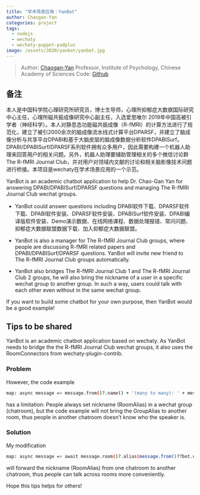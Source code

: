 ```yaml
---
title: "学术场景应用：YanBot"
author: Chaogan-Yan
categories: project
tags:
  - nodejs
  - wechaty
  - wechaty-puppet-padplus
image: /assets/2020/yanbot/yanbot.jpg 
---
```


> Author: [Chaogan-Yan](https://github.com/Chaogan-Yan) Professor, Institute of Psychology, Chinese Academy of Sciences
> Code: [Github](https://github.com/Chaogan-Yan/YanBot)

## 备注

本人是中国科学院心理研究所研究员，博士生导师，心理所抑郁症大数据国际研究中心主任，心理所磁共振成像研究中心副主任，入选爱思唯尔 2019年中国高被引学者（神经科学）。本人对静息态功能磁共振成像（R-fMRI）的计算方法进行了规范化，建立了被引2000余次的脑成像流水线式计算平台DPARSF，并建立了脑成像分析与共享平台DPABI和基于大脑皮层的脑成像数据分析软件DPABISurf。 DPABI/DPABISurf/DPARSF系列软件拥有众多用户，因此需要构建一个机器人助理来回答用户的相关问题。另外，机器人助理要辅助管理相关的多个微信讨论群The R-fMRI Journal Club，并对用户对领域内文献的讨论和相关脑影像技术问题进行桥接。本项目是wechaty在学术场景应用的一个示范。

YanBot is an academic chatbot application to help Dr. Chao-Gan Yan for answering DPABI/DPABISurf/DPARSF questions and managing The R-fMRI Journal Club wechat groups.

- YanBot could answer questions including DPABI软件下载、DPARSF软件下载、DPABI软件安装、DPARSF软件安装、DPABISurf软件安装、DPABI编译版软件安装、Demo演示数据、在线网络课程、数据处理报错、常问问题、抑郁症大数据联盟数据下载、加入抑郁症大数据联盟。

- YanBot is also a manager for The R-fMRI Journal Club groups, where people are discussing R-fMRI related papers and DPABI/DPABISurf/DPARSF questions. YanBot will invite new friend to The R-fMRI Journal Club groups automatically.

- YanBot also bridges The R-fMRI Journal Club 1 and The R-fMRI Journal Club 2 groups, he will also bring the nickname of a user in a specific wechat group to another group. In such a way, users could talk with each other even without in the same wechat group.

If you want to build some chatbot for your own purpose, then YanBot would be a good example!

## Tips to be shared

YanBot is an academic chatbot application based on wechaty. As YanBot needs to bridge the the R-fMRI Journal Club wechat groups, it also uses the RoomConnectors from wechaty-plugin-contrib.

### Problem

However, the code example

```sh
map: async message => message.from()?.name() + '(many to many): ' + message.text(),
```

has a limitation: People always set nickname (RoomAlias) in a wechat group (chatroom), but the code example will not bring the GroupAlias to another room, thus people in another chatroom doesn’t know who the speaker is.

### Solution

My modification

```sh
map: async message => await message.room()?.alias(message.from()??bot.userSelf()) + '(另群): ' + message.text(),
```

will forward the nickname (RoomAlias) from one chatroom to another chatroom, thus people can talk across rooms more conveniently.

Hope this tips helps for others!
